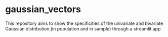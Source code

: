 # gaussian_vectors
This repository aims to show the specificities of the univariate and bivariate Gaussian distribution (in population and in sample) through a streamlit app
